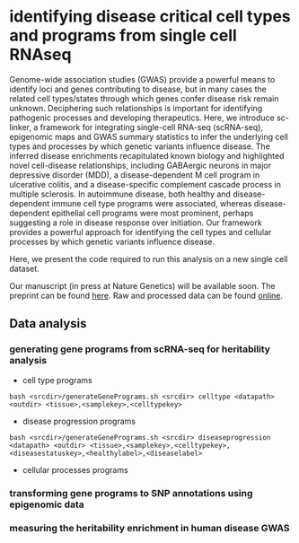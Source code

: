 # identifying disease critical cell types and programs from single cell RNAseq

Genome-wide association studies (GWAS) provide a powerful means to identify loci and genes contributing to disease, but in many cases the related cell types/states through which genes confer disease risk remain unknown. Deciphering such relationships is important for identifying pathogenic processes and developing therapeutics. Here, we introduce sc-linker, a framework for integrating single-cell RNA-seq (scRNA-seq), epigenomic maps and GWAS summary statistics to infer the underlying cell types and processes by which genetic variants influence disease. The inferred disease enrichments recapitulated known biology and highlighted novel cell-disease relationships, including GABAergic neurons in major depressive disorder (MDD), a disease-dependent M cell program in ulcerative colitis, and a disease-specific complement cascade process in multiple sclerosis. In autoimmune disease, both healthy and disease-dependent immune cell type programs were associated, whereas disease-dependent epithelial cell programs were most prominent, perhaps suggesting a role in disease response over initiation. Our framework provides a powerful approach for identifying the cell types and cellular processes by which genetic variants influence disease.

Here, we present the code required to run this analysis on a new single cell dataset.

Our manuscript (in press at Nature Genetics) will be available soon. The preprint can be found [here](https://www.biorxiv.org/content/10.1101/2021.03.19.436212v2). Raw and processed data can be found [online](https://alkesgroup.broadinstitute.org/LDSCORE/Jagadeesh_Dey_sclinker/scdata/).

## Data analysis
### generating gene programs from scRNA-seq for heritability analysis
* cell type programs

```
bash <srcdir>/generateGenePrograms.sh <srcdir> celltype <datapath> <outdir> <tissue>,<samplekey>,<celltypekey>
```

* disease progression programs

```
bash <srcdir>/generateGenePrograms.sh <srcdir> diseaseprogression <datapath> <outdir> <tissue>,<samplekey>,<celltypekey>,<diseasestatuskey>,<healthylabel>,<diseaselabel>
```

* cellular processes programs

### transforming gene programs to SNP annotations using epigenomic data

### measuring the heritability enrichment in human disease GWAS
